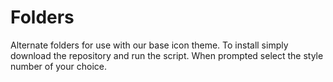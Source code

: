 Folders
=============

Alternate folders for use with our base icon theme. To install simply download the repository and run the script. When prompted select the style number of your choice.
